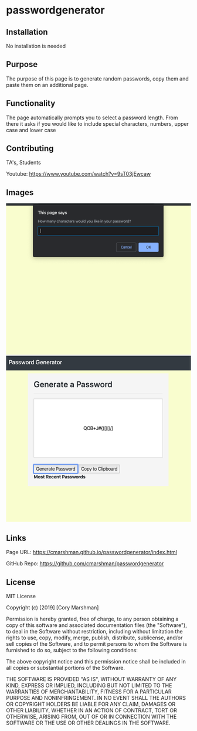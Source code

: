 # passwordgenerator
## Installation

No installation is needed

## Purpose

The purpose of this page is to generate random passwords, copy them and paste them on an additional page.

## Functionality 

The page automatically prompts you to select a password length. From there it asks if you would like to include special characters, numbers, upper case and lower case 

## Contributing
TA's, Students

Youtube: https://www.youtube.com/watch?v=9sT03jEwcaw 

## Images

![Beginning_Screen](assets/images/beginning_prompt.png)
![Password_Genorated](assets/images/password_generated.png)


## Links

Page URL: https://cmarshman.github.io/passwordgenerator/index.html

GitHub Repo: https://github.com/cmarshman/passwordgenerator

## License
MIT License

Copyright (c) [2019] [Cory Marshman]

Permission is hereby granted, free of charge, to any person obtaining a copy
of this software and associated documentation files (the "Software"), to deal
in the Software without restriction, including without limitation the rights
to use, copy, modify, merge, publish, distribute, sublicense, and/or sell
copies of the Software, and to permit persons to whom the Software is
furnished to do so, subject to the following conditions:

The above copyright notice and this permission notice shall be included in all
copies or substantial portions of the Software.

THE SOFTWARE IS PROVIDED "AS IS", WITHOUT WARRANTY OF ANY KIND, EXPRESS OR
IMPLIED, INCLUDING BUT NOT LIMITED TO THE WARRANTIES OF MERCHANTABILITY,
FITNESS FOR A PARTICULAR PURPOSE AND NONINFRINGEMENT. IN NO EVENT SHALL THE
AUTHORS OR COPYRIGHT HOLDERS BE LIABLE FOR ANY CLAIM, DAMAGES OR OTHER
LIABILITY, WHETHER IN AN ACTION OF CONTRACT, TORT OR OTHERWISE, ARISING FROM,
OUT OF OR IN CONNECTION WITH THE SOFTWARE OR THE USE OR OTHER DEALINGS IN THE
SOFTWARE.

